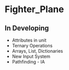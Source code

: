 # Fighter_Plane

## In Developing
- Attributes in unit
- Ternary Operations
- Arrays, List, Dictionaries 
- New Input System
- Pathfinding - IA